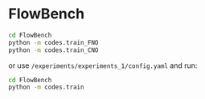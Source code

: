 # FlowBench

```bash
cd FlowBench
python -m codes.train_FNO
python -m codes.train_CNO
```

or use `/experiments/experiments_1/config.yaml` and run:

```bash
cd FlowBench
python -m codes.train
```